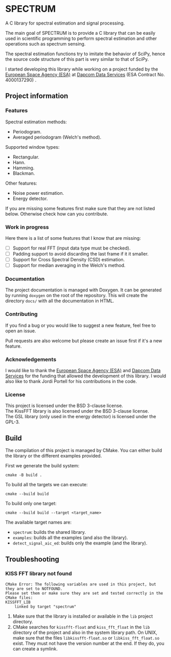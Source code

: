 # SPECTRUM
A C library for spectral estimation and signal processing.

The main goal of SPECTRUM is to provide a C library that can be easily used
in scientific programming to perform spectral estimation and other operations
such as spectrum sensing.

The spectral estimation functions try to imitate the behavior of SciPy, hence
the source code structure of this part is very similar to that of SciPy.

I started developing this library while working on a project funded by the
[European Space Agency (ESA)](https://www.esa.int/) at
[Dapcom Data Services](https://www.dapcom.es/) (ESA Contract No. 4000137290) .

## Project information
### Features
Spectral estimation methods:  
* Periodogram.
* Averaged periodogram (Welch's method).

Supported window types:  
* Rectangular.
* Hann.
* Hamming.
* Blackman.

Other features:  
* Noise power estimation.
* Energy detector.

If you are missing some features first make sure that they are not listed below.
Otherwise check how can you contribute.

### Work in progress
Here there is a list of some features that I know that are missing:  
* [ ] Support for real FFT (input data type must be checked).
* [ ] Padding support to avoid discarding the last frame if it it smaller.
* [ ] Support for Cross Spectral Density (CSD) estimation.
* [ ] Support for median averaging in the Welch's method.

### Documentation
The project documentation is managed with Doxygen. It can be generated by running
`doxygen` on the root of the repository. This will create the directory `docs/` with
all the documentation in HTML.

### Contributing
If you find a bug or you would like to suggest a new feature, feel free to open an issue.

Pull requests are also welcome but please create an issue first if it's a new feature.

### Acknowledgements
I would like to thank the [European Space Agency (ESA)](https://www.esa.int/) and
[Dapcom Data Services](https://www.dapcom.es/) for the funding that allowed
the development of this library. I would also like to thank Jordi Portell
for his contributions in the code.

### License
This project is licensed under the BSD 3-clause license.  
The KissFFT library is also licensed under the BSD 3-clause license.  
The GSL library (only used in the energy detector) is licensed under the GPL-3.

## Build
The compilation of this project is managed by CMake. You can either build the library or
the different examples provided.

First we generate the build system:
```
cmake -B build .
```

To build all the targets we can execute:
```
cmake --build build
```

To build only one target:
```
cmake --build build --target <target_name>
```

The available target names are:  
* `spectrum`: builds the shared library.
* `examples`: builds all the examples (and also the library).
* `detect_signal_aic_ed`: builds only the example (and the library).

## Troubleshooting
### KISS FFT library not found
```
CMake Error: The following variables are used in this project, but they are set to NOTFOUND.
Please set them or make sure they are set and tested correctly in the CMake files:
KISSFFT_LIB
    linked by target "spectrum"
```
1. Make sure that the library is installed or available in the `lib` project directory.
2. CMake searches for `kissfft-float` and `kiss_fft_float` in the `lib` directory of the
project and also in the system library path. On UNIX, make sure that the files `libkissfft-float.so`
or `libkiss_fft_float.so` exist. They must not have the version number at the end.
If they do, you can create a symlink.
